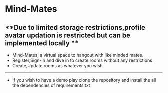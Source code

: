 # Mind-Mates
**Due to limited storage restrictions,profile avatar updation is restricted but can be implemented locally **
---
* Mind-Mates, a virtual space to hangout with like minded mates. 
* Register,Sign-in and dive in to create rooms without any restrictions
* Create,Update rooms as whatever you wish
---
* If you wish to have a demo play clone the repository and install the all the dependencies of requirements.txt
